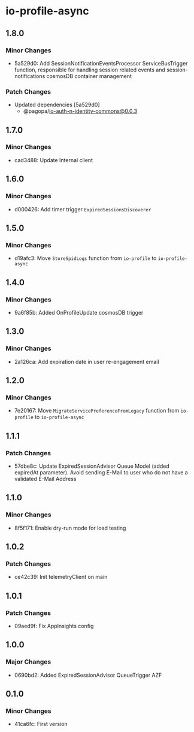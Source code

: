 # io-profile-async

## 1.8.0

### Minor Changes

- 5a529d0: Add SessionNotificationEventsProcessor ServiceBusTrigger function, responsible for handling session related events and session-notifications cosmosDB container management

### Patch Changes

- Updated dependencies [5a529d0]
  - @pagopa/io-auth-n-identity-commons@0.0.3

## 1.7.0

### Minor Changes

- cad3488: Update Internal client

## 1.6.0

### Minor Changes

- d000426: Add timer trigger `ExpiredSessionsDiscoverer`

## 1.5.0

### Minor Changes

- d19afc3: Move `StoreSpidLogs` function from `io-profile` to `io-profile-async`

## 1.4.0

### Minor Changes

- 9a6f85b: Added OnProfileUpdate cosmosDB trigger

## 1.3.0

### Minor Changes

- 2a126ca: Add expiration date in user re-engagement email

## 1.2.0

### Minor Changes

- 7e20167: Move `MigrateServicePreferenceFromLegacy` function from `io-profile` to `io-profile-async`

## 1.1.1

### Patch Changes

- 57dbe8c: Update ExpiredSessionAdvisor Queue Model (added expiredAt parameter).
  Avoid sending E-Mail to user who do not have a validated E-Mail Address

## 1.1.0

### Minor Changes

- 8f5f171: Enable dry-run mode for load testing

## 1.0.2

### Patch Changes

- ce42c39: Init telemetryClient on main

## 1.0.1

### Patch Changes

- 09aed9f: Fix AppInsights config

## 1.0.0

### Major Changes

- 0690bd2: Added ExpiredSessionAdvisor QueueTrigger AZF

## 0.1.0

### Minor Changes

- 41ca6fc: First version

